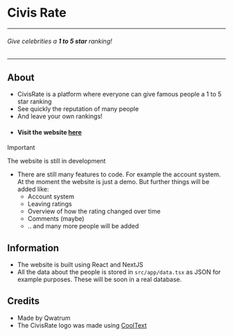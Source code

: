 # Civis Rate
---

###### Give celebrities a **1 to 5 star** ranking!
---

## About
- CivisRate is a platform where everyone can give famous people a 1 to 5 star ranking
- See quickly the reputation of many people
- And leave your own rankings!
- #### Visit the website [here](https://civisrate.vercel.app)

> [!IMPORTANT]
> The website is still in development
- There are still many features to code. For example the account system. At the moment the website is just a demo. But further things will be added like:
    - Account system
    - Leaving ratings
    - Overview of how the rating changed over time
    - Comments (maybe)
    - .. and many more people will be added

## Information
- The website is built using React and NextJS
- All the data about the people is stored in `src/app/data.tsx` as JSON for example purposes. These will be soon in a real database.

## Credits
- Made by Qwatrum
- The CivisRate logo was made using [CoolText](https://cooltext.com/)